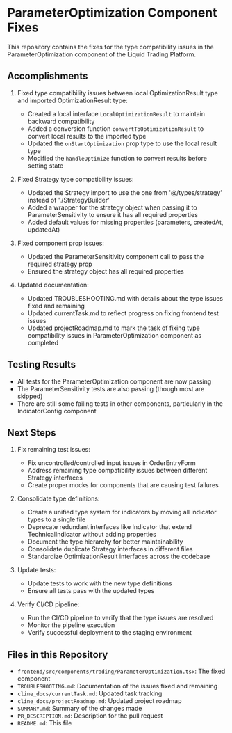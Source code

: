 # ParameterOptimization Component Fixes

This repository contains the fixes for the type compatibility issues in the ParameterOptimization component of the Liquid Trading Platform.

## Accomplishments

1. Fixed type compatibility issues between local OptimizationResult type and imported OptimizationResult type:
   - Created a local interface `LocalOptimizationResult` to maintain backward compatibility
   - Added a conversion function `convertToOptimizationResult` to convert local results to the imported type
   - Updated the `onStartOptimization` prop type to use the local result type
   - Modified the `handleOptimize` function to convert results before setting state

2. Fixed Strategy type compatibility issues:
   - Updated the Strategy import to use the one from '@/types/strategy' instead of './StrategyBuilder'
   - Added a wrapper for the strategy object when passing it to ParameterSensitivity to ensure it has all required properties
   - Added default values for missing properties (parameters, createdAt, updatedAt)

3. Fixed component prop issues:
   - Updated the ParameterSensitivity component call to pass the required strategy prop
   - Ensured the strategy object has all required properties

4. Updated documentation:
   - Updated TROUBLESHOOTING.md with details about the type issues fixed and remaining
   - Updated currentTask.md to reflect progress on fixing frontend test issues
   - Updated projectRoadmap.md to mark the task of fixing type compatibility issues in ParameterOptimization component as completed

## Testing Results

- All tests for the ParameterOptimization component are now passing
- The ParameterSensitivity tests are also passing (though most are skipped)
- There are still some failing tests in other components, particularly in the IndicatorConfig component

## Next Steps

1. Fix remaining test issues:
   - Fix uncontrolled/controlled input issues in OrderEntryForm
   - Address remaining type compatibility issues between different Strategy interfaces
   - Create proper mocks for components that are causing test failures

2. Consolidate type definitions:
   - Create a unified type system for indicators by moving all indicator types to a single file
   - Deprecate redundant interfaces like Indicator that extend TechnicalIndicator without adding properties
   - Document the type hierarchy for better maintainability
   - Consolidate duplicate Strategy interfaces in different files
   - Standardize OptimizationResult interfaces across the codebase

3. Update tests:
   - Update tests to work with the new type definitions
   - Ensure all tests pass with the updated types

4. Verify CI/CD pipeline:
   - Run the CI/CD pipeline to verify that the type issues are resolved
   - Monitor the pipeline execution
   - Verify successful deployment to the staging environment

## Files in this Repository

- `frontend/src/components/trading/ParameterOptimization.tsx`: The fixed component
- `TROUBLESHOOTING.md`: Documentation of the issues fixed and remaining
- `cline_docs/currentTask.md`: Updated task tracking
- `cline_docs/projectRoadmap.md`: Updated project roadmap
- `SUMMARY.md`: Summary of the changes made
- `PR_DESCRIPTION.md`: Description for the pull request
- `README.md`: This file 